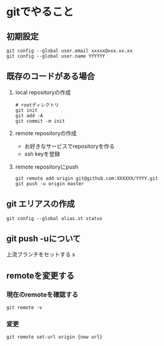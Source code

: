 # gitでやること
## 初期設定
```
git config --global user.email xxxxx@xxx.xx.xx
git config --global user.name YYYYYY
```
## 既存のコードがある場合
1. local repositoryの作成
    ```
    # rootディレクトリ
    git init
    git add -A
    git commit -m init
    ```
1. remote repositoryの作成  
    - お好きなサービスでrepositoryを作る
    - ssh keyを登録

1. remote repositoryにpush
    ```
    git remote add origin git@github.com:XXXXXX/YYYY.git
    git push -u origin master
    ```

## git エリアスの作成
```
git config --global alias.st status
```

## git push -uについて
上流ブランチをセットする
s
## remoteを変更する
### 現在のremoteを確認する
```
git remote -v
```
### 変更
```
git remote set-url origin {new url}
```
